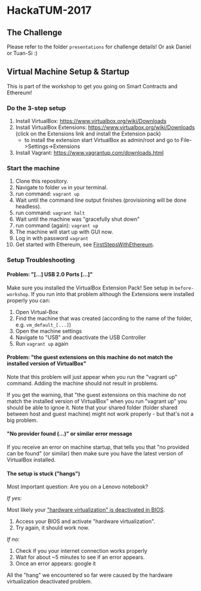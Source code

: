 # HackaTUM-2017

## The Challenge

Please refer to the folder ```presentations``` for challenge details! Or ask Daniel or Tuan-Si :)

## Virtual Machine Setup & Startup

This is part of the workshop to get you going on Smart Contracts and Ethereum!

### Do the 3-step setup

1. Install VirtualBox: https://www.virtualbox.org/wiki/Downloads
2. Install VirtualBox Extensions: https://www.virtualbox.org/wiki/Downloads (click on the Extensions link and install the Extension pack)
    * to install the extension start VirtualBox as admin/root and go to File->Settings->Extensions
3. Install Vagrant: https://www.vagrantup.com/downloads.html 

### Start the machine

1. Clone this repository. 
2. Navigate to folder ```vm``` in your terminal.
3. run command: ```vagrant up```
4. Wait until the command line output finishes (provisioning will be done headless).
5. run command: ```vagrant halt```
6. Wait until the machine was "gracefully shut down"
7. run command (again): ```vagrant up```
8. The machine will start up with GUI now.
9. Log in with password ```vagrant```
10. Get started with Ethereum, see [FirstStepsWithEthereum](https://github.com/senacor/HackaTUM-2017/blob/master/FirstStepsWithEthereum.md).

### Setup Troubleshooting

#### Problem: "[...] USB 2.0 Ports [...]"

Make sure you installed the VirtualBox Extension Pack! See setup in ```before-workshop```. If you run into that problem although the Extensions were installed properly you can:

1. Open Virtual-Box
2. Find the machine that was created (according to the name of the folder, e.g. ```vm_default_[...]```)
3. Open the machine settings
4. Navigate to "USB" and deactivate the USB Controller
5. Run ```vagrant up``` again

#### Problem: "the guest extensions on this machine do not match the installed version of VirtualBox"

Note that this problem will just appear when you run the "vagrant up" command. Adding the machine should not result in problems.

If you get the warning, that "the guest extensions on this machine do not match the installed version of VirtualBox" when you run "vagrant up" you should be able to ignoe it. Note that your shared folder (folder shared between host and guest machine) might not work properly - but that's not a big problem.

#### "No provider found (...)" or similar error message

If you receive an error on machine startup, that tells you that "no provided can be found" (or similar) then make sure you have the latest version of VirtualBox installed. 

#### The setup is stuck ("hangs")

Most important question: Are you on a Lenovo notebook?

*If yes:* 

Most likely your ["hardware virtualization" is deactivated in BIOS](https://stackoverflow.com/questions/34907910/vagrant-up-hangs-at-ssh-auth-method-private-key). 

1. Access your BIOS and activate "hardware virtualization". 
2. Try again, it should work now.

*If no:*

1. Check if you your internet connection works properly
2. Wait for about ~5 minutes to see if an error appears.
3. Once an error appears: google it

All the "hang" we encountered so far were caused by the hardware virtualization deactivated problem.